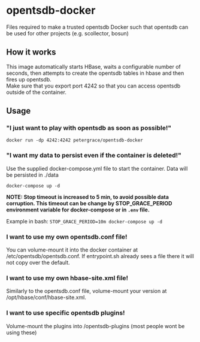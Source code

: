 # opentsdb-docker

Files required to make a trusted opentsdb Docker such that opentsdb can be used for other projects (e.g. scollector, bosun)

## How it works
This image automatically starts HBase, waits a configurable number of  seconds, then 
attempts to create the opentsdb tables in hbase and then fires up opentsdb.  
Make sure that you export port 4242 so that you can access opentsdb outside of the container.

## Usage

### "I just want to play with opentsdb as soon as possible!"
`docker run -dp 4242:4242 petergrace/opentsdb-docker`

### "I want my data to persist even if the container is deleted!"
Use the supplied docker-compose.yml file to start the container.  Data will be persisted in ./data

`docker-compose up -d`

**NOTE: Stop timeout is increased to 5 min, to avoid possible data corruption. 
This timeout can be change by STOP_GRACE_PERIOD environment variable for docker-compose or in `.env` file.**

Example in bash: `STOP_GRACE_PERIOD=10m docker-compose up -d`

### I want to use my own opentsdb.conf file!
You can volume-mount it into the docker container at /etc/opentsdb/opentsdb.conf.  If entrypoint.sh 
already sees a file there it will not copy over the default.

### I want to use my own hbase-site.xml file!
Similarly to the opentsdb.conf file, volume-mount your version at /opt/hbase/conf/hbase-site.xml.

### I want to use specific opentsdb plugins!
Volume-mount the plugins into /opentsdb-plugins (most people wont be using these)
